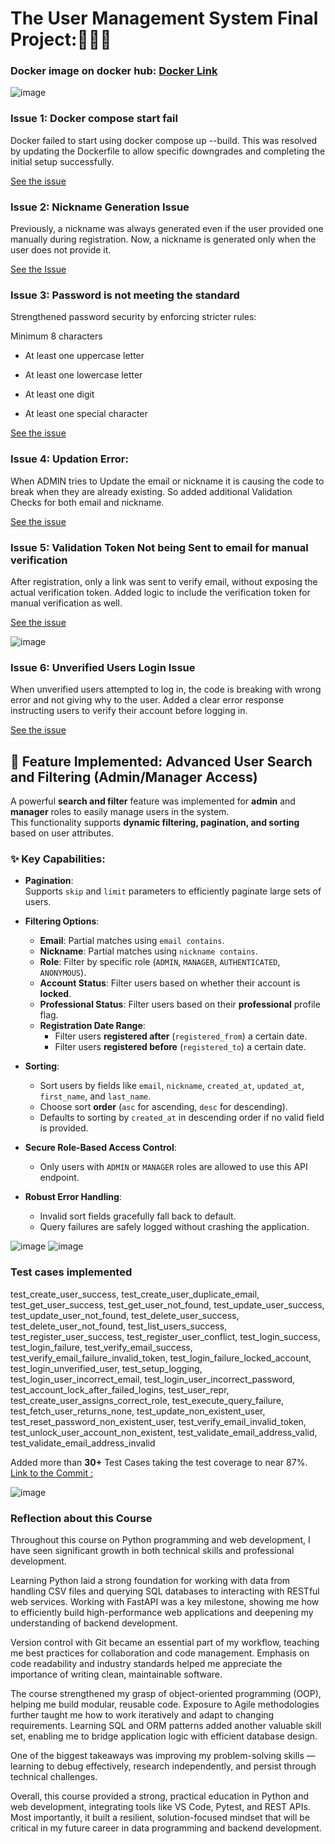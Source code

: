 # The User Management System Final Project:🎉✨🔥

### Docker image on docker hub: [Docker Link](https://hub.docker.com/r/srikar2020/user_management/tags)

![image](https://github.com/user-attachments/assets/64cdaae0-2887-45cd-865f-09a7c67c0a57)



### Issue 1: Docker compose start fail

Docker failed to start using docker compose up --build.
This was resolved by updating the Dockerfile to allow specific downgrades and completing the initial setup successfully.

[See the issue](https://github.com/srikargoud2002/user_management/commit/7eb810407cb99fbf738d163e421f8171dd3aba50)

### Issue 2: Nickname Generation Issue

Previously, a nickname was always generated even if the user provided one manually during registration.
Now, a nickname is generated only when the user does not provide it.

[See the Issue](https://github.com/srikargoud2002/user_management/issues/2)

### Issue 3: Password is not meeting the standard

Strengthened password security by enforcing stricter rules:

Minimum 8 characters

- At least one uppercase letter

- At least one lowercase letter

- At least one digit

- At least one special character


[See the issue](https://github.com/srikargoud2002/user_management/issues/6)

### Issue 4: Updation Error:

When ADMIN tries to Update the email or nickname it is causing the code to break when they are already existing. So added additional Validation Checks for both email and nickname.

[See the issue](https://github.com/srikargoud2002/user_management/issues/8)

### Issue 5: Validation Token Not being Sent to email for manual verification  

After registration, only a link was sent to verify email, without exposing the actual verification token.
Added logic to include the verification token for manual verification as well.

[See the issue](https://github.com/srikargoud2002/user_management/issues/11)

![image](https://github.com/user-attachments/assets/f3fcc7fc-132b-41ea-94e4-321b1825ecb2)


### Issue 6: Unverified Users Login Issue

When unverified users attempted to log in, the code is breaking with wrong error and not giving why to the user.
Added a clear error response instructing users to verify their account before logging in.

[See the issue](https://github.com/srikargoud2002/user_management/issues/13)


## 🚀 Feature Implemented: Advanced User Search and Filtering (Admin/Manager Access)

A powerful **search and filter** feature was implemented for **admin** and **manager** roles to easily manage users in the system.  
This functionality supports **dynamic filtering, pagination, and sorting** based on user attributes.

### ✨ Key Capabilities:

- **Pagination**:  
  Supports `skip` and `limit` parameters to efficiently paginate large sets of users.
  
- **Filtering Options**:
  - **Email**: Partial matches using `email contains`.
  - **Nickname**: Partial matches using `nickname contains`.
  - **Role**: Filter by specific role (`ADMIN`, `MANAGER`, `AUTHENTICATED`, `ANONYMOUS`).
  - **Account Status**: Filter users based on whether their account is **locked**.
  - **Professional Status**: Filter users based on their **professional** profile flag.
  - **Registration Date Range**:  
    - Filter users **registered after** (`registered_from`) a certain date.
    - Filter users **registered before** (`registered_to`) a certain date.

- **Sorting**:
  - Sort users by fields like `email`, `nickname`, `created_at`, `updated_at`, `first_name`, and `last_name`.
  - Choose sort **order** (`asc` for ascending, `desc` for descending).
  - Defaults to sorting by `created_at` in descending order if no valid field is provided.

- **Secure Role-Based Access Control**:
  - Only users with `ADMIN` or `MANAGER` roles are allowed to use this API endpoint.

- **Robust Error Handling**:
  - Invalid sort fields gracefully fall back to default.
  - Query failures are safely logged without crashing the application.

![image](https://github.com/user-attachments/assets/21c928cf-69b7-4c65-aa56-88c91b7b6909)
![image](https://github.com/user-attachments/assets/d8d33694-5f83-4b14-b31a-2334e45cddae)





### Test cases implemented

test_create_user_success, test_create_user_duplicate_email, test_get_user_success, test_get_user_not_found, test_update_user_success, test_update_user_not_found, test_delete_user_success, test_delete_user_not_found, test_list_users_success, test_register_user_success, test_register_user_conflict, test_login_success, test_login_failure, test_verify_email_success, test_verify_email_failure_invalid_token, test_login_failure_locked_account, test_login_unverified_user, test_setup_logging, test_login_user_incorrect_email, test_login_user_incorrect_password, test_account_lock_after_failed_logins, test_user_repr, test_create_user_assigns_correct_role, test_execute_query_failure, test_fetch_user_returns_none, test_update_non_existent_user, test_reset_password_non_existent_user, test_verify_email_invalid_token, test_unlock_user_account_non_existent, test_validate_email_address_valid, test_validate_email_address_invalid

Added more than **30+** Test Cases taking the test coverage to near 87%. [Link to the Commit :](https://github.com/srikargoud2002/user_management/commit/2a5f4ab8bb5240bf3ce764bdbcf23109bc2f7c48)


![image](https://github.com/user-attachments/assets/d8d32ad7-f816-41f4-a866-5c7782b40483)


### Reflection about this Course

Throughout this course on Python programming and web development, I have seen significant growth in both technical skills and professional development.

Learning Python laid a strong foundation for working with data from handling CSV files and querying SQL databases to interacting with RESTful web services. Working with FastAPI was a key milestone, showing me how to efficiently build high-performance web applications and deepening my understanding of backend development.

Version control with Git became an essential part of my workflow, teaching me best practices for collaboration and code management. Emphasis on code readability and industry standards helped me appreciate the importance of writing clean, maintainable software.

The course strengthened my grasp of object-oriented programming (OOP), helping me build modular, reusable code. Exposure to Agile methodologies further taught me how to work iteratively and adapt to changing requirements. Learning SQL and ORM patterns added another valuable skill set, enabling me to bridge application logic with efficient database design.

One of the biggest takeaways was improving my problem-solving skills — learning to debug effectively, research independently, and persist through technical challenges.

Overall, this course provided a strong, practical education in Python and web development, integrating tools like VS Code, Pytest, and REST APIs. Most importantly, it built a resilient, solution-focused mindset that will be critical in my future career in data programming and backend development.




